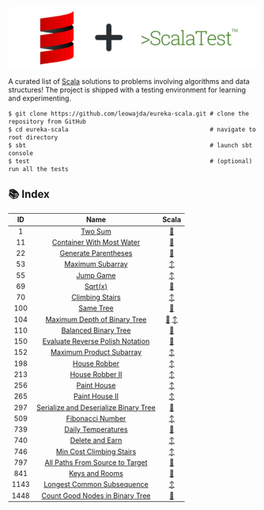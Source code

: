 ![banner](./docs/banner.png "banner")

A curated list of [Scala](https://scala-lang.org/) solutions to problems involving algorithms and data structures! The project is shipped with a testing environment for learning and experimenting.

```shell
$ git clone https://github.com/leowajda/eureka-scala.git # clone the repository from GitHub
$ cd eureka-scala                                        # navigate to root directory
$ sbt                                                    # launch sbt console
$ test                                                   # (optional) run all the tests
```

## :books: Index

|  ID  |                                                     Name                                                      |                                                                                                                              Scala                                                                                                                              |
|:----:|:-------------------------------------------------------------------------------------------------------------:|:---------------------------------------------------------------------------------------------------------------------------------------------------------------------------------------------------------------------------------------------------------------:|
|  1   |                               [Two Sum](https://leetcode.com/problems/two-sum/)                               |                                                                 [:arrows_counterclockwise:](https://github.com/leowajda/eureka-scala/blob/master/src/main/scala/array/recursive/LC_0001.scala)                                                                  |
|  11  |             [Container With Most Water](https://leetcode.com/problems/container-with-most-water/)             |                                                                 [:arrows_counterclockwise:](https://github.com/leowajda/eureka-scala/blob/master/src/main/scala/array/recursive/LC_0011.scala)                                                                  |
|  22  |                  [Generate Parentheses](https://leetcode.com/problems/generate-parentheses/)                  |                                                                 [:arrows_counterclockwise:](https://github.com/leowajda/eureka-scala/blob/master/src/main/scala/string/recursive/LC_0022.scala)                                                                 |
|  53  |                      [Maximum Subarray](https://leetcode.com/problems/maximum-subarray/)                      |                                                                      [:arrow_up_down:](https://github.com/leowajda/eureka-scala/blob/master/src/main/scala/array/iterative/LC_0053.scala)                                                                       |
|  55  |                             [Jump Game](https://leetcode.com/problems/jump-game/)                             |                                                                      [:arrow_up_down:](https://github.com/leowajda/eureka-scala/blob/master/src/main/scala/array/iterative/LC_0055.scala)                                                                       |
|  69  |                                [Sqrt(x)](https://leetcode.com/problems/sqrtx/)                                |                                                                 [:arrows_counterclockwise:](https://github.com/leowajda/eureka-scala/blob/master/src/main/scala/array/recursive/LC_0069.scala)                                                                  |
|  70  |                       [Climbing Stairs](https://leetcode.com/problems/climbing-stairs/)                       |                                                                       [:arrow_up_down:](https://github.com/leowajda/eureka-scala/blob/master/src/main/scala/math/iterative/LC_0070.scala)                                                                       |
| 100  |                             [Same Tree](https://leetcode.com/problems/same-tree/)                             |                                                              [:arrows_counterclockwise:](https://github.com/leowajda/eureka-scala/blob/master/src/main/scala/binary_tree/recursive/LC_0100.scala)                                                               |
| 104  |          [Maximum Depth of Binary Tree](https://leetcode.com/problems/maximum-depth-of-binary-tree/)          | [:arrows_counterclockwise:](https://github.com/leowajda/eureka-scala/blob/master/src/main/scala/binary_tree/recursive/LC_0104.scala) [:arrow_up_down:](https://github.com/leowajda/eureka-scala/blob/master/src/main/scala/binary_tree/iterative/LC_0104.scala) |
| 110  |                  [Balanced Binary Tree](https://leetcode.com/problems/balanced-binary-tree/)                  |                                                              [:arrows_counterclockwise:](https://github.com/leowajda/eureka-scala/blob/master/src/main/scala/binary_tree/recursive/LC_0110.scala)                                                               |
| 150  |      [Evaluate Reverse Polish Notation](https://leetcode.com/problems/evaluate-reverse-polish-notation/)      |                                                                  [:arrows_counterclockwise:](https://github.com/leowajda/eureka-scala/blob/master/src/main/scala/math/recursive/LC_0150.scala)                                                                  |
| 152  |              [Maximum Product Subarray](https://leetcode.com/problems/maximum-product-subarray/)              |                                                                      [:arrow_up_down:](https://github.com/leowajda/eureka-scala/blob/master/src/main/scala/array/iterative/LC_0152.scala)                                                                       |
| 198  |                          [House Robber](https://leetcode.com/problems/house-robber/)                          |                                                                      [:arrow_up_down:](https://github.com/leowajda/eureka-scala/blob/master/src/main/scala/array/iterative/LC_0198.scala)                                                                       |
| 213  |                       [House Robber II](https://leetcode.com/problems/house-robber-ii/)                       |                                                                      [:arrow_up_down:](https://github.com/leowajda/eureka-scala/blob/master/src/main/scala/array/iterative/LC_0213.scala)                                                                       |
| 256  |                           [Paint House](https://leetcode.com/problems/paint-house/)                           |                                                                      [:arrow_up_down:](https://github.com/leowajda/eureka-scala/blob/master/src/main/scala/graph/iterative/LC_0256.scala)                                                                       |
| 265  |                        [Paint House II](https://leetcode.com/problems/paint-house-ii/)                        |                                                                      [:arrow_up_down:](https://github.com/leowajda/eureka-scala/blob/master/src/main/scala/graph/iterative/LC_0265.scala)                                                                       |
| 297  | [Serialize and Deserialize Binary Tree](https://leetcode.com/problems/serialize-and-deserialize-binary-tree/) |                                                              [:arrows_counterclockwise:](https://github.com/leowajda/eureka-scala/blob/master/src/main/scala/binary_tree/recursive/LC_0297.scala)                                                               |
| 509  |                      [Fibonacci Number](https://leetcode.com/problems/fibonacci-number/)                      |                                                                       [:arrow_up_down:](https://github.com/leowajda/eureka-scala/blob/master/src/main/scala/math/iterative/LC_0509.scala)                                                                       |
| 739  |                    [Daily Temperatures](https://leetcode.com/problems/daily-temperatures/)                    |                                                                 [:arrows_counterclockwise:](https://github.com/leowajda/eureka-scala/blob/master/src/main/scala/array/recursive/LC_0739.scala)                                                                  |
| 740  |                       [Delete and Earn](https://leetcode.com/problems/delete-and-earn/)                       |                                                                      [:arrow_up_down:](https://github.com/leowajda/eureka-scala/blob/master/src/main/scala/array/iterative/LC_0740.scala)                                                                       |
| 746  |              [Min Cost Climbing Stairs](https://leetcode.com/problems/min-cost-climbing-stairs/)              |                                                                      [:arrow_up_down:](https://github.com/leowajda/eureka-scala/blob/master/src/main/scala/array/iterative/LC_0746.scala)                                                                       |
| 797  |       [All Paths From Source to Target](https://leetcode.com/problems/all-paths-from-source-to-target/)       |                                                                 [:arrows_counterclockwise:](https://github.com/leowajda/eureka-scala/blob/master/src/main/scala/graph/recursive/LC_0797.scala)                                                                  |
| 841  |                        [Keys and Rooms](https://leetcode.com/problems/keys-and-rooms/)                        |                                                                 [:arrows_counterclockwise:](https://github.com/leowajda/eureka-scala/blob/master/src/main/scala/graph/recursive/LC_0841.scala)                                                                  |
| 1143 |            [Longest Common Subsequence](https://leetcode.com/problems/longest-common-subsequence/)            |                                                                      [:arrow_up_down:](https://github.com/leowajda/eureka-scala/blob/master/src/main/scala/string/iterative/LC_1143.scala)                                                                      |
| 1448 |       [Count Good Nodes in Binary Tree](https://leetcode.com/problems/count-good-nodes-in-binary-tree/)       |                                                              [:arrows_counterclockwise:](https://github.com/leowajda/eureka-scala/blob/master/src/main/scala/binary_tree/recursive/LC_1448.scala)                                                               |
